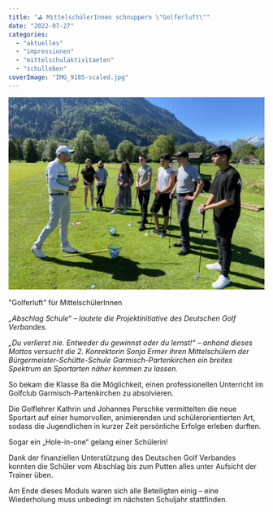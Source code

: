 ```yaml
---
title: "⛳ MittelschülerInnen schnuppern \"Golferluft\""
date: "2022-07-27"
categories: 
  - "aktuelles"
  - "impressionen"
  - "mittelschulaktivitaeten"
  - "schulleben"
coverImage: "IMG_9185-scaled.jpg"
---
```


![](images/IMG_9185-1-1024x768.jpg)

"Golferluft" für MittelschülerInnen

_„Abschlag Schule“ – lautete die Projektinitiative des Deutschen Golf Verbandes._

_„Du verlierst nie. Entweder du gewinnst oder du lernst!“ – anhand dieses Mottos versucht die 2. Konrektorin Sonja Ermer ihren Mittelschülern der Bürgermeister-Schütte-Schule Garmisch-Partenkirchen ein breites Spektrum an Sportarten näher kommen zu lassen._

So bekam die Klasse 8a die Möglichkeit, einen professionellen Unterricht im Golfclub Garmisch-Partenkirchen zu absolvieren.

Die Golflehrer Kathrin und Johannes Perschke vermittelten die neue Sportart auf einer humorvollen, animierenden und schülerorientierten Art, sodass die Jugendlichen in kurzer Zeit persönliche Erfolge erleben durften.

Sogar ein „Hole-in-one“ gelang einer Schülerin!

Dank der finanziellen Unterstützung des Deutschen Golf Verbandes konnten die Schüler vom Abschlag bis zum Putten alles unter Aufsicht der Trainer üben.

Am Ende dieses Moduls waren sich alle Beteiligten einig – eine Wiederholung muss unbedingt im nächsten Schuljahr stattfinden.

